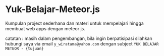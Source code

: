 Yuk-Belajar-Meteor.js
=====================

Kumpulan project sederhana dan materi untuk mempelajari hingga membuat web apps dengan meteor js.

catatan : masih dalam pengembangan, bila ingin berpatisipasi silahkan hubungi saya via email `y_wiratama@yahoo.com` dengan subject `YUK BELAJAR METEOR - {tujuan}`
